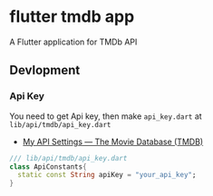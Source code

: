 # flutter tmdb app

A Flutter application for TMDb API


## Devlopment

### Api Key


You need to get Api key, then make `api_key.dart` at `lib/api/tmdb/api_key.dart`

- [My API Settings — The Movie Database (TMDB)](https://www.themoviedb.org/settings/api)


```dart
/// lib/api/tmdb/api_key.dart
class ApiConstants{
  static const String apiKey = "your_api_key";
}
```